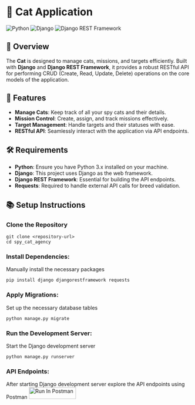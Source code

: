 # 🐾 Cat  Application

![Python](https://img.shields.io/badge/Python-3.x-blue)
![Django](https://img.shields.io/badge/Django-3.x-green)
![Django REST Framework](https://img.shields.io/badge/DRF-3.x-lightgrey)

## 📖 Overview
The **Cat** is designed to manage cats, missions, and targets efficiently. Built with **Django** and **Django REST Framework**, it provides a robust RESTful API for performing CRUD (Create, Read, Update, Delete) operations on the core models of the application.

## 🚀 Features
- **Manage Cats**: Keep track of all your spy cats and their details.
- **Mission Control**: Create, assign, and track missions effectively.
- **Target Management**: Handle targets and their statuses with ease.
- **RESTful API**: Seamlessly interact with the application via API endpoints.

## 🛠️ Requirements
- **Python**: Ensure you have Python 3.x installed on your machine.
- **Django**: This project uses Django as the web framework.
- **Django REST Framework**: Essential for building the API endpoints.
- **Requests**: Required to handle external API calls for breed validation.

## 📚 Setup Instructions

### Clone the Repository
```
git clone <repository-url>
cd spy_cat_agency
```
### Install Dependencies:
Manually install the necessary packages

```
pip install django djangorestframework requests
```

### Apply Migrations:
Set up the necessary database tables
```
python manage.py migrate
```
### Run the Development Server:
Start the Django development server
```
python manage.py runserver
```

### API Endpoints:
After starting Django development server explore the API endpoints using Postman
[<img src="https://run.pstmn.io/button.svg" alt="Run In Postman" style="width: 128px; height: 32px;">](https://app.getpostman.com/run-collection/39434734-ded9a1e8-e43a-439d-b736-357398b67d5b?action=collection%2Ffork&source=rip_markdown&collection-url=entityId%3D39434734-ded9a1e8-e43a-439d-b736-357398b67d5b%26entityType%3Dcollection%26workspaceId%3D80060c85-07cc-4e69-a0bb-465a89881d72)
